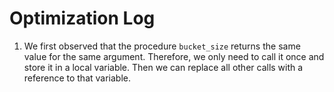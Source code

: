 # Optimization Log

1. We first observed that the procedure `bucket_size` returns the same value for the same argument. Therefore, we only need to call it once and store it in a local variable. Then we can replace all other calls with a reference to that variable.
